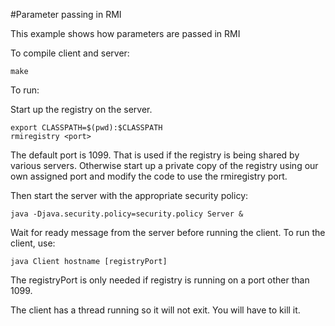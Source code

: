 


#Parameter passing in RMI

This example shows how parameters are passed in RMI

To compile client and server:

```
make
```

To run:

Start up the registry on the server.

```
export CLASSPATH=$(pwd):$CLASSPATH
rmiregistry <port>
```

The default port is 1099. That is used if the registry is being shared by various
servers. Otherwise start up a private copy of the registry using our own assigned port and
modify the code to use the rmiregistry port.


Then start the server with the appropriate security policy:

```
java -Djava.security.policy=security.policy Server &
```

Wait for ready message from the server before running the client. To run the
client, use:

```
java Client hostname [registryPort]
```

The registryPort is only needed if registry is running on a port other than 1099.


The client has a thread running so it will not exit. You will have to kill it.
